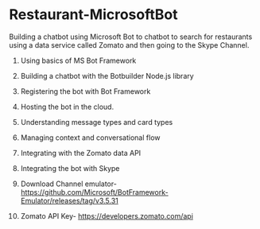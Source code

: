 # Restaurant-MicrosoftBot
Building a chatbot using Microsoft Bot to chatbot to search for restaurants
using a data service called Zomato and then going to the Skype Channel.

1. Using basics of MS Bot Framework
2. Building a chatbot with the Botbuilder Node.js library
3. Registering the bot with Bot Framework
4. Hosting the bot in the cloud.
5. Understanding message types and card types
6. Managing context and conversational flow
7. Integrating with the Zomato data API
8. Integrating the bot with Skype

9.  Download Channel emulator- https://github.com/Microsoft/BotFramework-Emulator/releases/tag/v3.5.31
10. Zomato API Key- https://developers.zomato.com/api
